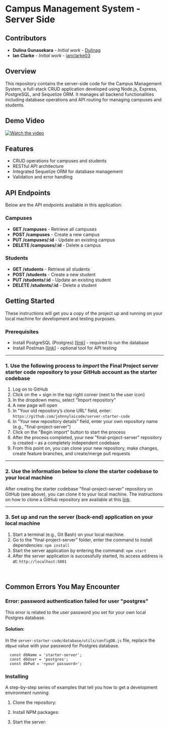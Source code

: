 # Campus Management System - Server Side

## Contributors
- **Dulina Gunasekara** - *Initial work* - [Dulinag](https://github.com/Dulinag)
- **Ian Clarke** - *Initial work* - [ianclarke03 ](https://github.com/ianclarke03 )

## Overview
This repository contains the server-side code for the Campus Management System, a full-stack CRUD application developed using Node.js, Express, PostgreSQL, and Sequelize ORM. It manages all backend functionalities including database operations and API routing for managing campuses and students.

## Demo Video
[![Watch the video](https://img.youtube.com/vi/INSERT_VIDEO_ID_HERE/maxresdefault.jpg)](https://youtu.be/INSERT_VIDEO_ID_HERE)

## Features
- CRUD operations for campuses and students
- RESTful API architecture
- Integrated Sequelize ORM for database management
- Validation and error handling


## API Endpoints
Below are the API endpoints available in this application:

### Campuses
- **GET /campuses** - Retrieve all campuses
- **POST /campuses** - Create a new campus
- **PUT /campuses/:id** - Update an existing campus
- **DELETE /campuses/:id** - Delete a campus

### Students
- **GET /students** - Retrieve all students
- **POST /students** - Create a new student
- **PUT /students/:id** - Update an existing student
- **DELETE /students/:id** - Delete a student



## Getting Started
These instructions will get you a copy of the project up and running on your local machine for development and testing purposes.

### Prerequisites
- Install PostgreSQL (Postgres) [[link](https://www.postgresql.org/download/)] - required to run the database
- Install Postman [[link](https://www.postman.com/downloads/)] - optional tool for API testing 

----------
### 1. Use the following process to ***import*** the Final Project server starter code repository to your GitHub account as the starter codebase
1.	Log on to GitHub
2.	Click on the + sign in the top right corner (next to the user icon)
3.	In the dropdown menu, select "Import repository"
4.	A new page will open
5.	In "Your old repository’s clone URL" field, enter: `https://github.com/johnnylaicode/server-starter-code`
6.	In "Your new repository details" field, enter your own repository name (e.g., "final-project-server")
7.	Click on the "Begin import" button to start the process
8.	After the process completed, your new "final-project-server" repository is created – as a completely independent codebase
9.	From this point on, you can clone your new repository, make changes, create feature branches, and create/merge pull requests

----------
### 2. Use the information below to ***clone*** the starter codebase to your local machine
After creating the starter codebase "final-project-server" repository on GitHub (see above), you can clone it to your local machine. The instructions on how to clone a GitHub repository are available at this [link](https://docs.github.com/en/repositories/creating-and-managing-repositories/cloning-a-repository).

----------
### 3. Set up and run the server (back-end) application on your local machine
1.	Start a terminal (e.g., Git Bash) on your local machine.
2.  Go to the "final-project-server" folder, enter the command to install dependencies: `npm install` 
3.	Start the server application by entering the command: `npm start` 
4.	After the server application is successfully started, its access address is at: `http://localhost:5001` 

<br/>

## Common Errors You May Encounter
### Error: password authentication failed for user "postgres"
This error is related to the user password you set for your own local Postgres database. 
#### Solution:
In the `server-starter-code/database/utils/configDB.js` file, replace the `dBpwd` value with your password for Postgres database.

```
  const dbName = 'starter-server';
  const dbUser = 'postgres';
  const dbPwd = '<your password>';
```


### Installing
A step-by-step series of examples that tell you how to get a development environment running:
1. Clone the repository:

2. Install NPM packages:

4. Start the server:


